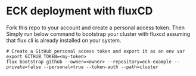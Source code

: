 # ECK deployment with fluxCD
Fork this repo to your account and create a personal access token. 
Then Simply run below command to bootstrap your cluster with fluxcd assuming that flux cli is already installed on your system.


```
# Create a GitHub personal access token and export it as an env var
export GITHUB_TOKEN=<my-token>
flux bootstrap github --owner=<owner> --repository=eck-example --private=false --personal=true --token-auth --path=cluster
```